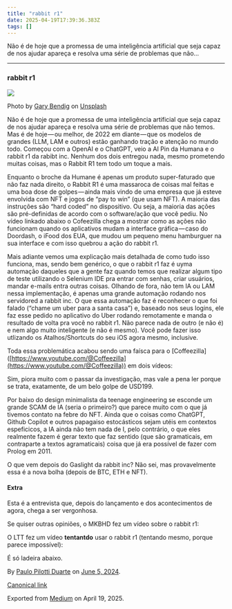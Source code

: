 ```yaml
---
title: "rabbit r1"
date: 2025-04-19T17:39:36.383Z
tags: []
---
```


Não é de hoje que a promessa de uma inteligência artificial que seja capaz de nos ajudar apareça e resolva uma série de problemas que não…

* * *

### rabbit r1

![](https://cdn-images-1.medium.com/max/800/0*iwW2gfhqJrZJdM_6)

Photo by [Gary Bendig](https://unsplash.com/@kris_ricepees?utm_source=medium&utm_medium=referral) on [Unsplash](https://unsplash.com?utm_source=medium&utm_medium=referral)

Não é de hoje que a promessa de uma inteligência artificial que seja capaz de nos ajudar apareça e resolva uma série de problemas que não temos. Mas é de hoje — ou melhor, de 2022 em diante — que os modelos de grandes (LLM, LAM e outros) estão ganhando tração e atenção no mundo todo. Começou com a OpenAI e o ChatGPT, veio a AI Pin da Humana e o rabbit r1 da rabibt inc. Nenhum dos dois entregou nada, mesmo prometendo muitas coisas, mas o Rabbit R1 tem todo um toque a mais.

Enquanto o broche da Humane é apenas um produto super-faturado que não faz nada direito, o Rabbit R1 é uma massaroca de coisas mal feitas e uma boa dose de golpes — ainda mais vindo de uma empresa que já esteve envolvida com NFT e jogos de “pay to win” (que usam NFT). A maioria das instruções são “hard coded” no dispositivo. Ou seja, a maioria das ações são pré-definidas de acordo com o software/ação que você pediu. No vídeo linkado abaixo o Cofeezilla chega a mostrar como as ações não funcionam quando os aplicativos mudam a interface gráfica — caso do Doordash, o iFood dos EUA, que mudou um pequeno menu hamburguer na sua interface e com isso quebrou a ação do rabbit r1.

Mais adiante vemos uma explicação mais detalhada de como tudo isso funciona, mas, sendo bem genérico, o que o rabbit r1 faz é uyma automação daqueles que a gente faz quando temos que realizar algum tipo de teste utilizando o Selenium IDE pra entrar com senhas, criar usuários, mandar e-mails entra outras coisas. Olhando de fora, não tem IA ou LAM nessa implementação, é apenas uma grande automação rodando nos servidored a rabbit inc. O que essa automação faz é reconhecer o que foi falado (“chame um uber para a santa casa”) e, baseado nos seus logins, ele faz esse pedido no aplicativo do Uber rodando remotamente e manda o resultado de volta pra você no rabbit r1. Não parece nada de outro (e não é) e nem algo muito inteligente (e não é mesmo). Você pode fazer isso utlizando os Atalhos/Shortcuts do seu iOS agora mesmo, inclusive.

Toda essa problemática acabou sendo uma faísca para o \[Coffeezilla\]([https://www.youtube.com/@Coffeezilla](https://www.youtube.com/@Coffeezilla)) em dois vídeos:

Sim, piora muito com o passar da investigação, mas vale a pena ler porque se trata, exatamente, de um belo golpe de USD199.

Por baixo do design minimalista da teenage engineering se esconde um grande SCAM de IA (seria o primeiro?) que parece muito com o que já tivemos contato na febre do NFT. Ainda que o coisas como ChatGPT, Github Copilot e outros papagaiso estocásticos sejam utéis em contextos espeficicos, a IA ainda não tem nada de I, pelo contrário, o que eles realmente fazem é gerar texto que faz sentido (que são gramaticais, em contraparte a textos agramaticais) coisa que já era possível de fazer com Prolog em 2011.

O que vem depois do Gaslight da rabbit inc? Não sei, mas provavelmente essa é a nova bolha (depois de BTC, ETH e NFT).

#### **Extra**

Esta é a entrevista que, depois do lançamento e dos acontecimentos de agora, chega a ser vergonhosa.

Se quiser outras opiniões, o MKBHD fez um vídeo sobre o rabbit r1:

O LTT fez um vídeo **tentantdo** usar o rabbit r1 (tentando mesmo, porque parece impossível):

É só ladeira abaixo.

By [Paulo Pilotti Duarte](https://medium.com/@paulopilotti) on [June 5, 2024](https://medium.com/p/588889f383a9).

[Canonical link](https://medium.com/@paulopilotti/rabbit-r1-588889f383a9)

Exported from [Medium](https://medium.com) on April 19, 2025.